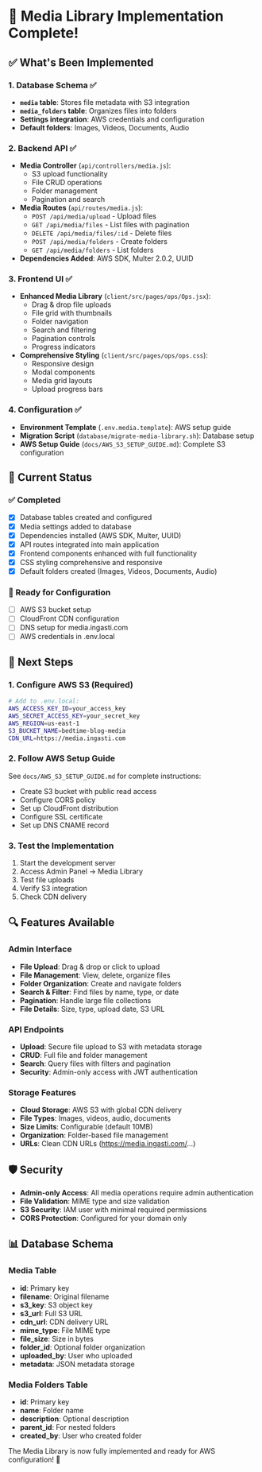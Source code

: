 # 🎉 Media Library Implementation Complete!

## ✅ What's Been Implemented

### 1. Database Schema ✅
- **`media` table**: Stores file metadata with S3 integration
- **`media_folders` table**: Organizes files into folders
- **Settings integration**: AWS credentials and configuration
- **Default folders**: Images, Videos, Documents, Audio

### 2. Backend API ✅
- **Media Controller** (`api/controllers/media.js`): 
  - S3 upload functionality
  - File CRUD operations
  - Folder management
  - Pagination and search
- **Media Routes** (`api/routes/media.js`):
  - `POST /api/media/upload` - Upload files
  - `GET /api/media/files` - List files with pagination
  - `DELETE /api/media/files/:id` - Delete files
  - `POST /api/media/folders` - Create folders
  - `GET /api/media/folders` - List folders
- **Dependencies Added**: AWS SDK, Multer 2.0.2, UUID

### 3. Frontend UI ✅
- **Enhanced Media Library** (`client/src/pages/ops/Ops.jsx`):
  - Drag & drop file uploads
  - File grid with thumbnails
  - Folder navigation
  - Search and filtering
  - Pagination controls
  - Progress indicators
- **Comprehensive Styling** (`client/src/pages/ops/ops.css`):
  - Responsive design
  - Modal components
  - Media grid layouts
  - Upload progress bars

### 4. Configuration ✅
- **Environment Template** (`.env.media.template`): AWS setup guide
- **Migration Script** (`database/migrate-media-library.sh`): Database setup
- **AWS Setup Guide** (`docs/AWS_S3_SETUP_GUIDE.md`): Complete S3 configuration

## 🎯 Current Status

### ✅ Completed
- [x] Database tables created and configured
- [x] Media settings added to database
- [x] Dependencies installed (AWS SDK, Multer, UUID)
- [x] API routes integrated into main application
- [x] Frontend components enhanced with full functionality
- [x] CSS styling comprehensive and responsive
- [x] Default folders created (Images, Videos, Documents, Audio)

### 🔧 Ready for Configuration
- [ ] AWS S3 bucket setup
- [ ] CloudFront CDN configuration
- [ ] DNS setup for media.ingasti.com
- [ ] AWS credentials in .env.local

## 🚀 Next Steps

### 1. Configure AWS S3 (Required)
```bash
# Add to .env.local:
AWS_ACCESS_KEY_ID=your_access_key
AWS_SECRET_ACCESS_KEY=your_secret_key
AWS_REGION=us-east-1
S3_BUCKET_NAME=bedtime-blog-media
CDN_URL=https://media.ingasti.com
```

### 2. Follow AWS Setup Guide
See `docs/AWS_S3_SETUP_GUIDE.md` for complete instructions:
- Create S3 bucket with public read access
- Configure CORS policy
- Set up CloudFront distribution
- Configure SSL certificate
- Set up DNS CNAME record

### 3. Test the Implementation
1. Start the development server
2. Access Admin Panel → Media Library
3. Test file uploads
4. Verify S3 integration
5. Check CDN delivery

## 🔍 Features Available

### Admin Interface
- **File Upload**: Drag & drop or click to upload
- **File Management**: View, delete, organize files
- **Folder Organization**: Create and navigate folders
- **Search & Filter**: Find files by name, type, or date
- **Pagination**: Handle large file collections
- **File Details**: Size, type, upload date, S3 URL

### API Endpoints
- **Upload**: Secure file upload to S3 with metadata storage
- **CRUD**: Full file and folder management
- **Search**: Query files with filters and pagination
- **Security**: Admin-only access with JWT authentication

### Storage Features
- **Cloud Storage**: AWS S3 with global CDN delivery
- **File Types**: Images, videos, audio, documents
- **Size Limits**: Configurable (default 10MB)
- **Organization**: Folder-based file management
- **URLs**: Clean CDN URLs (https://media.ingasti.com/...)

## 🛡️ Security

- **Admin-only Access**: All media operations require admin authentication
- **File Validation**: MIME type and size validation
- **S3 Security**: IAM user with minimal required permissions
- **CORS Protection**: Configured for your domain only

## 📊 Database Schema

### Media Table
- **id**: Primary key
- **filename**: Original filename
- **s3_key**: S3 object key
- **s3_url**: Full S3 URL
- **cdn_url**: CDN delivery URL
- **mime_type**: File MIME type
- **file_size**: Size in bytes
- **folder_id**: Optional folder organization
- **uploaded_by**: User who uploaded
- **metadata**: JSON metadata storage

### Media Folders Table
- **id**: Primary key
- **name**: Folder name
- **description**: Optional description
- **parent_id**: For nested folders
- **created_by**: User who created folder

The Media Library is now fully implemented and ready for AWS configuration! 🎉
